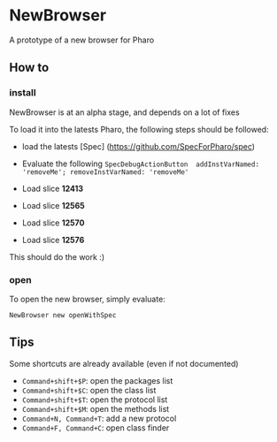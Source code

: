 NewBrowser
==========

A prototype of a new browser for Pharo

## How to

### install

NewBrowser is at an alpha stage, and depends on a lot of fixes

To load it into the latests Pharo, the following steps should be followed:

- load the latests [Spec] (https://github.com/SpecForPharo/spec)
- Evaluate the following `SpecDebugActionButton 
        addInstVarNamed: 'removeMe';
        removeInstVarNamed: 'removeMe'`

- Load slice __12413__
- Load slice __12565__
- Load slice __12570__
- Load slice __12576__
 
This should do the work :)

### open

To open the new browser, simply evaluate:

    NewBrowser new openWithSpec
    
## Tips

Some shortcuts are already available (even if not documented)

- `Command+shift+$P`: open the packages list
- `Command+shift+$C`: open the class list
- `Command+shift+$T`: open the protocol list
- `Command+shift+$M`: open the methods list
- `Command+N, Command+T`: add a new protocol
- `Command+F, Command+C`: open class finder
